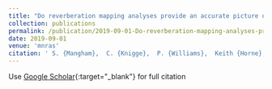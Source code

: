```yaml
---
title: "Do reverberation mapping analyses provide an accurate picture of the broad-line region?"
collection: publications
permalink: /publication/2019-09-01-Do-reverberation-mapping-analyses-provide-an-accurate-picture-of-the-broad-line-region
date: 2019-09-01
venue: 'mnras'
citation: ' S. {Mangham},  C. {Knigge},  P. {Williams},  Keith {Horne},  A. {Pancoast},  J. {Matthews},  K. {Long},  S. {Sim},  N. {Higginbottom}, &quot;Do reverberation mapping analyses provide an accurate picture of the broad-line region?.&quot; mnras, 2019.'
---
```

Use [Google Scholar](https://scholar.google.com/scholar?q=Do+reverberation+mapping+analyses+provide+an+accurate+picture+of+the+broad+line+region?){:target="_blank"} for full citation